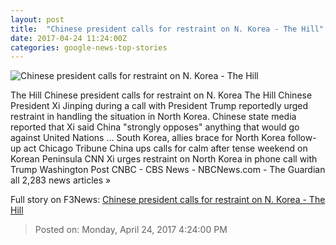 ```yaml
---
layout: post
title:  "Chinese president calls for restraint on N. Korea - The Hill"
date: 2017-04-24 11:24:00Z
categories: google-news-top-stories
---
```


![Chinese president calls for restraint on N. Korea - The Hill](http://thehill.com/sites/default/files/article_images/trumpdonald1_041717getty.jpg)

The Hill Chinese president calls for restraint on N. Korea The Hill Chinese President Xi Jinping during a call with President Trump reportedly urged restraint in handling the situation in North Korea. Chinese state media reported that Xi said China "strongly opposes" anything that would go against United Nations ... South Korea, allies brace for North Korea follow-up act Chicago Tribune China ups calls for calm after tense weekend on Korean Peninsula CNN Xi urges restraint on North Korea in phone call with Trump Washington Post CNBC - CBS News - NBCNews.com - The Guardian all 2,283 news articles »


Full story on F3News: [Chinese president calls for restraint on N. Korea - The Hill](http://www.f3nws.com/n/QrdEgF)

> Posted on: Monday, April 24, 2017 4:24:00 PM
